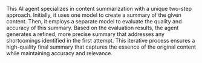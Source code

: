 <a name="description"></a>

This AI agent specializes in content summarization with a unique two-step approach. Initially, it uses one model to create a summary of the given content. Then, it employs a separate model to evaluate the quality and accuracy of this summary. Based on the evaluation results, the agent generates a refined, more precise summary that addresses any shortcomings identified in the first attempt. This iterative process ensures a high-quality final summary that captures the essence of the original content while maintaining accuracy and relevance.